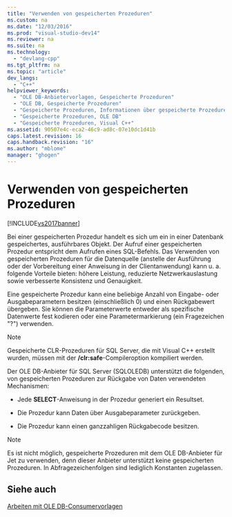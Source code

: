 ```yaml
---
title: "Verwenden von gespeicherten Prozeduren"
ms.custom: na
ms.date: "12/03/2016"
ms.prod: "visual-studio-dev14"
ms.reviewer: na
ms.suite: na
ms.technology: 
  - "devlang-cpp"
ms.tgt_pltfrm: na
ms.topic: "article"
dev_langs: 
  - "C++"
helpviewer_keywords: 
  - "OLE DB-Anbietervorlagen, Gespeicherte Prozeduren"
  - "OLE DB, Gespeicherte Prozeduren"
  - "Gespeicherte Prozeduren, Informationen über gespeicherte Prozeduren"
  - "Gespeicherte Prozeduren, OLE DB"
  - "Gespeicherte Prozeduren, Visual C++"
ms.assetid: 90507e4c-eca2-46c9-ad8c-07e10dc1d41b
caps.latest.revision: 16
caps.handback.revision: "16"
ms.author: "mblome"
manager: "ghogen"
---
```

# Verwenden von gespeicherten Prozeduren
[!INCLUDE[vs2017banner](../../assembler/inline/includes/vs2017banner.md)]

Bei einer gespeicherten Prozedur handelt es sich um ein in einer Datenbank gespeichertes, ausführbares Objekt.  Der Aufruf einer gespeicherten Prozedur entspricht dem Aufrufen eines SQL\-Befehls.  Das Verwenden von gespeicherten Prozeduren für die Datenquelle \(anstelle der Ausführung oder der Vorbereitung einer Anweisung in der Clientanwendung\) kann u. a. folgende Vorteile bieten: höhere Leistung, reduzierte Netzwerkauslastung sowie verbesserte Konsistenz und Genauigkeit.  
  
 Eine gespeicherte Prozedur kann eine beliebige Anzahl von Eingabe\- oder Ausgabeparametern besitzen \(einschließlich 0\) und einen Rückgabewert übergeben.  Sie können die Parameterwerte entweder als spezifische Datenwerte fest kodieren oder eine Parametermarkierung \(ein Fragezeichen "?"\) verwenden.  
  
> [!NOTE]
>  Gespeicherte CLR\-Prozeduren für SQL Server, die mit Visual C\+\+ erstellt wurden, müssen mit der **\/clr:safe**\-Compileroption kompiliert werden.  
  
 Der OLE DB\-Anbieter für SQL Server \(SQLOLEDB\) unterstützt die folgenden, von gespeicherten Prozeduren zur Rückgabe von Daten verwendeten Mechanismen:  
  
-   Jede **SELECT**\-Anweisung in der Prozedur generiert ein Resultset.  
  
-   Die Prozedur kann Daten über Ausgabeparameter zurückgeben.  
  
-   Die Prozedur kann einen ganzzahligen Rückgabecode besitzen.  
  
> [!NOTE]
>  Es ist nicht möglich, gespeicherte Prozeduren mit dem OLE DB\-Anbieter für Jet zu verwenden, denn dieser Anbieter unterstützt keine gespeicherten Prozeduren. In Abfragezeichenfolgen sind lediglich Konstanten zugelassen.  
  
## Siehe auch  
 [Arbeiten mit OLE DB\-Consumervorlagen](../../data/oledb/working-with-ole-db-consumer-templates.md)
